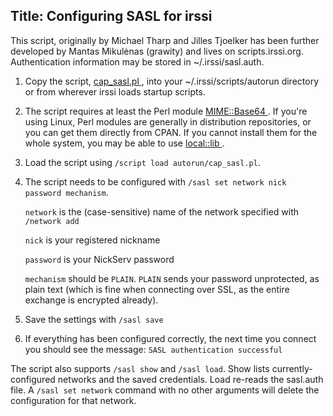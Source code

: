 Title: Configuring SASL for irssi
---
This script, originally by Michael Tharp and Jilles Tjoelker has been further developed by Mantas Mikulėnas (grawity) and lives on scripts.irssi.org. Authentication information may be stored in ~/.irssi/sasl.auth.

1. Copy the script, [cap_sasl.pl <i class="fa fa-external-link" aria-hidden="true"></i>](http://scripts.irssi.org/scripts/cap_sasl.pl), into your ~/.irssi/scripts/autorun directory or from wherever irssi loads startup scripts.
2. The script requires at least the Perl module [MIME::Base64 <i class="fa fa-external-link" aria-hidden="true"></i>](https://metacpan.org/module/MIME::Base64). If you're using Linux, Perl modules are generally in distribution repositories, or you can get them directly from CPAN. If you cannot install them for the whole system, you may be able to use [local::lib <i class="fa fa-external-link" aria-hidden="true"></i>](https://metacpan.org/module/local::lib).
3. Load the script using `/script load autorun/cap_sasl.pl`.
4. The script needs to be configured with `/sasl set network nick password mechanism`.

   `network` is the (case-sensitive) name of the network specified with `/network add`

   `nick` is your registered nickname

   `password` is your NickServ password

   `mechanism` should be `PLAIN`. `PLAIN` sends your password unprotected, as plain text (which is fine when connecting over SSL, as the entire exchange is encrypted already).
5. Save the settings with `/sasl save`
6. If everything has been configured correctly, the next time you connect you should see the message:
`SASL authentication successful`

The script also supports `/sasl show` and `/sasl load`. Show lists currently-configured networks and the saved credentials. Load re-reads the sasl.auth file. A `/sasl set network` command with no other arguments will delete the configuration for that network.

